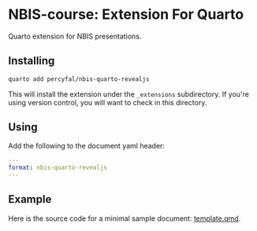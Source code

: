 # NBIS-course: Extension For Quarto

Quarto extension for NBIS presentations.

## Installing

```bash
quarto add percyfal/nbis-quarto-revealjs
```

This will install the extension under the `_extensions` subdirectory.
If you're using version control, you will want to check in this
directory.

## Using

Add the following to the document yaml header:

```yaml
---
format: nbis-quarto-revealjs
---
```

## Example

Here is the source code for a minimal sample document:
[template.qmd](template.qmd).
